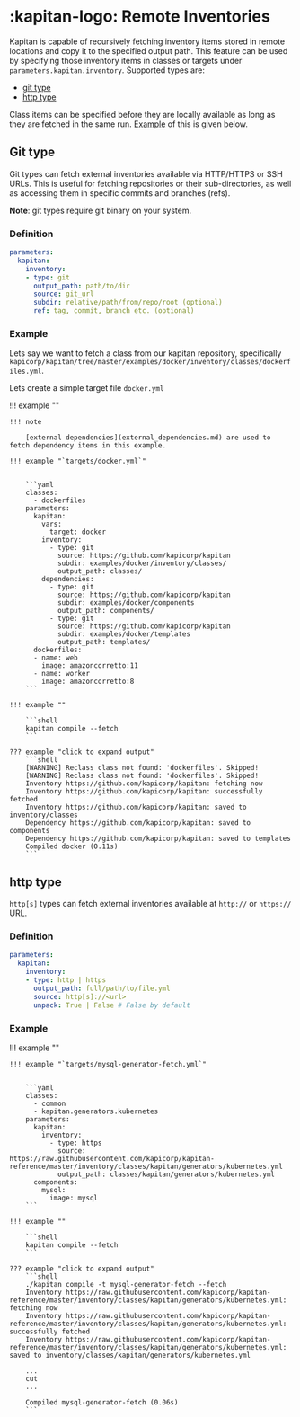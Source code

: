 # :kapitan-logo: Remote Inventories

Kapitan is capable of recursively fetching inventory items stored in remote locations and copy it to the specified output path. This feature can be used by specifying those inventory items in classes or targets under `parameters.kapitan.inventory`. Supported types are:

- [git type](#git-type)
- [http type](#http-type)


Class items can be specified before they are locally available as long as they are fetched in the same run. [Example](#example) of this is given below.

## Git type

Git types can fetch external inventories available via HTTP/HTTPS or SSH URLs. This is useful for fetching repositories or their sub-directories, as well as accessing them in specific commits and branches (refs).

**Note**: git types require git binary on your system.

### Definition

```yaml
parameters:
  kapitan:
    inventory:
    - type: git
      output_path: path/to/dir
      source: git_url
      subdir: relative/path/from/repo/root (optional)
      ref: tag, commit, branch etc. (optional)
```

### Example

Lets say we want to fetch a class from our kapitan repository, specifically
`kapicorp/kapitan/tree/master/examples/docker/inventory/classes/dockerfiles.yml`.

Lets create a simple target file `docker.yml`

!!! example ""

    !!! note

        [external dependencies](external_dependencies.md) are used to fetch dependency items in this example.

    !!! example "`targets/docker.yml`"


        ```yaml
        classes:
          - dockerfiles
        parameters:
          kapitan:
            vars:
              target: docker
            inventory:
              - type: git
                source: https://github.com/kapicorp/kapitan
                subdir: examples/docker/inventory/classes/
                output_path: classes/
            dependencies:
              - type: git
                source: https://github.com/kapicorp/kapitan
                subdir: examples/docker/components
                output_path: components/
              - type: git
                source: https://github.com/kapicorp/kapitan
                subdir: examples/docker/templates
                output_path: templates/
          dockerfiles:
          - name: web
            image: amazoncorretto:11
          - name: worker
            image: amazoncorretto:8
        ```

    !!! example ""

        ```shell
        kapitan compile --fetch
        ```

    ??? example "click to expand output"
        ```shell
        [WARNING] Reclass class not found: 'dockerfiles'. Skipped!
        [WARNING] Reclass class not found: 'dockerfiles'. Skipped!
        Inventory https://github.com/kapicorp/kapitan: fetching now
        Inventory https://github.com/kapicorp/kapitan: successfully fetched
        Inventory https://github.com/kapicorp/kapitan: saved to inventory/classes
        Dependency https://github.com/kapicorp/kapitan: saved to components
        Dependency https://github.com/kapicorp/kapitan: saved to templates
        Compiled docker (0.11s)
        ```



## http type

`http[s]` types can fetch external inventories available at `http://` or `https://` URL.

### Definition

```yaml
parameters:
  kapitan:
    inventory:
    - type: http | https
      output_path: full/path/to/file.yml
      source: http[s]://<url>
      unpack: True | False # False by default
```

### Example

!!! example ""


    !!! example "`targets/mysql-generator-fetch.yml`"


        ```yaml
        classes:
          - common
          - kapitan.generators.kubernetes
        parameters:
          kapitan:
            inventory:
              - type: https
                source: https://raw.githubusercontent.com/kapicorp/kapitan-reference/master/inventory/classes/kapitan/generators/kubernetes.yml
                output_path: classes/kapitan/generators/kubernetes.yml
          components:
            mysql:
              image: mysql
        ```

    !!! example ""

        ```shell
        kapitan compile --fetch
        ```

    ??? example "click to expand output"
        ```shell
        ./kapitan compile -t mysql-generator-fetch --fetch
        Inventory https://raw.githubusercontent.com/kapicorp/kapitan-reference/master/inventory/classes/kapitan/generators/kubernetes.yml: fetching now
        Inventory https://raw.githubusercontent.com/kapicorp/kapitan-reference/master/inventory/classes/kapitan/generators/kubernetes.yml: successfully fetched
        Inventory https://raw.githubusercontent.com/kapicorp/kapitan-reference/master/inventory/classes/kapitan/generators/kubernetes.yml: saved to inventory/classes/kapitan/generators/kubernetes.yml

        ...
        cut
        ...

        Compiled mysql-generator-fetch (0.06s)
        ```
